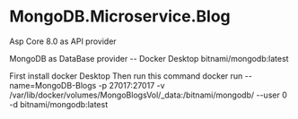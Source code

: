 # MongoDB.Microservice.Blog
Asp Core 8.0 as API provider

MongoDB as DataBase provider -- Docker Desktop bitnami/mongodb:latest

First install docker Desktop
Then run this command
docker run --name=MongoDB-Blogs  -p 27017:27017 -v /var/lib/docker/volumes/MongoBlogsVol/_data:/bitnami/mongodb/ --user 0  -d bitnami/mongodb:latest


